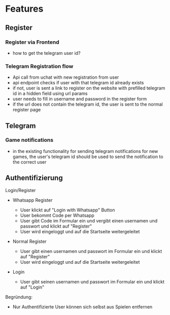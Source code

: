 # Features

## Register

### Register via Frontend

- how to get the telegram user id?

### Telegram Registration flow

- Api call from uchat with new registration from user
- api endpoint checks if user with that telegram id already exists
- if not, user is sent a link to register on the website with prefilled telegram id in a hidden field using url params
- user needs to fill in username and password in the register form
- if the url does not contain the telegram id, the user is sent to the normal register page

## Telegram

### Game notifications

- in the existing functionality for sending telegram notifications for new games, the user's telegram id should be used to send the notification to the correct user

## Authentifizierung

Login/Register

- Whatsapp Register

  - User klickt auf "Login with Whatsapp" Button
  - User bekommt Code per Whatsapp
  - User gibt Code im Formular ein und vergibt einen usernamen und passwort und klickt auf "Register"
  - User wird eingeloggt und auf die Startseite weitergeleitet

- Normal Register

  - User gibt einen usernamen und passwort im Formular ein und klickt auf "Register"
  - User wird eingeloggt und auf die Startseite weitergeleitet

- Login
  - User gibt seinen usernamen und passwort im Formular ein und klickt auf "Login"

Begründung:

- Nur Authentifizierte User können sich selbst aus Spielen entfernen
